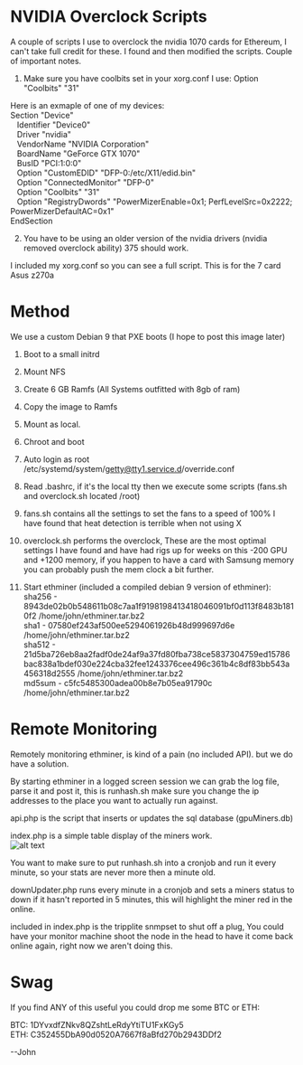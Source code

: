 # NVIDIA Overclock Scripts
A couple of scripts I use to overclock the nvidia 1070 cards for Ethereum, I can't take full credit for these.  I found and then modified the scripts.  Couple of important notes.

1.  Make sure you have coolbits set in your xorg.conf 
I use: Option         "Coolbits" "31"

Here is an exmaple of one of my devices:<br />
Section "Device"<br />
&nbsp;&nbsp;&nbsp;Identifier     "Device0"<br />
&nbsp;&nbsp;&nbsp;Driver         "nvidia"<br />
&nbsp;&nbsp;&nbsp;VendorName     "NVIDIA Corporation"<br />
&nbsp;&nbsp;&nbsp;BoardName      "GeForce GTX 1070"<br />
&nbsp;&nbsp;&nbsp;BusID          "PCI:1:0:0"<br />
&nbsp;&nbsp;&nbsp;Option         "CustomEDID" "DFP-0:/etc/X11/edid.bin"<br />
&nbsp;&nbsp;&nbsp;Option         "ConnectedMonitor" "DFP-0"<br />
&nbsp;&nbsp;&nbsp;Option         "Coolbits" "31"<br />
&nbsp;&nbsp;&nbsp;Option  "RegistryDwords" "PowerMizerEnable=0x1; PerfLevelSrc=0x2222; PowerMizerDefaultAC=0x1"<br />
EndSection<br />

2.  You have to be using an older version of the nvidia drivers (nvidia removed overclock ability) 375 should work.


I included my xorg.conf so you can see a full script.  This is for the 7 card Asus z270a


# Method
We use a custom Debian 9 that PXE boots (I hope to post this image later)

1.  Boot to a small initrd

2.  Mount NFS

3.  Create 6 GB Ramfs (All Systems outfitted with 8gb of ram)

4.  Copy the image to Ramfs

5.  Mount as local.

6.  Chroot and boot

7.  Auto login as root /etc/systemd/system/getty@tty1.service.d/override.conf

8.  Read .bashrc, if it's the local tty then we execute some scripts (fans.sh and overclock.sh located /root)

9.  fans.sh contains all the settings to set the fans to a speed of 100% I have found that heat detection is terrible when not using X

10.  overclock.sh performs the overclock, These are the most optimal settings I have found and have had rigs up for weeks on this -200 GPU and +1200 memory, if you happen to have a card with Samsung memory you can probably push the mem clock a bit further.

11.  Start ethminer (included a compiled debian 9 version of ethminer):<br />
	sha256 - 8943de02b0b548611b08c7aa1f9198198413418046091bf0d113f8483b1810f2  /home/john/ethminer.tar.bz2<br />
	sha1 - 07580ef243af500ee5294061926b48d999697d6e  /home/john/ethminer.tar.bz2<br />
	sha512 - 21d5ba726eb8aa2fadf0de24af9a37fd80fba738ce5837304759ed15786bac838a1bdef030e224cba32fee1243376cee496c361b4c8df83bb543a456318d2555  /home/john/ethminer.tar.bz2<br />
	md5sum - c5fc5485300adea00b8e7b05ea91790c  /home/john/ethminer.tar.bz2<br />

# Remote Monitoring

Remotely monitoring ethminer, is kind of a pain (no included API).  but we do have a solution.

By starting ethminer in a logged screen session we can grab the log file, parse it and post it, this is runhash.sh make sure you change the ip addresses to the place you want to actually run against.

api.php is the script that inserts or updates the sql database (gpuMiners.db)

index.php is a simple table display of the miners work.<br />
![alt text](https://raw.githubusercontent.com/techknowio/nvidiaoverclockscripts/master/table.png)<br />



You want to make sure to put runhash.sh into a cronjob and run it every minute, so your stats are never more then a minute old.

downUpdater.php runs every minute in a cronjob and sets a miners status to down if it hasn't reported in 5 minutes, this will highlight the miner red in the online.

included in index.php is the tripplite snmpset to shut off a plug, You could have your monitor machine shoot the node in the head to have it come back online again, right now we aren't doing this.

# Swag

If you find ANY of this useful you could drop me some BTC or ETH:

BTC: 1DYvxdfZNkv8QZshtLeRdyYtiTU1FxKGy5<br/>
ETH: C352455DbA90d0520A7667f8aBfd270b2943DDf2<br />


--John
